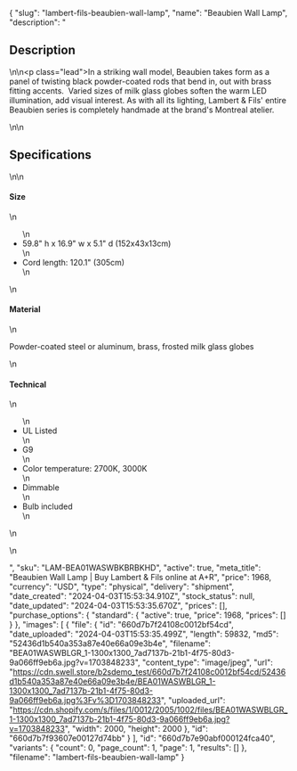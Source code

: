{
  "slug": "lambert-fils-beaubien-wall-lamp",
  "name": "Beaubien Wall Lamp",
  "description": "<h2>Description</h2>\n<!-- split -->\n<p class=\"lead\">In a striking wall model, Beaubien takes form as a panel of twisting black powder-coated rods that bend in, out with brass fitting accents.  Varied sizes of milk glass globes soften the warm LED illumination, add visual interest. As with all its lighting, Lambert &amp; Fils' entire Beaubien series is completely handmade at the brand's Montreal atelier.</p>\n<!-- split -->\n<h2>Specifications</h2>\n<!-- split -->\n<h4>Size</h4>\n<ul>\n<li>59.8\" h x 16.9\" w x 5.1\" d (152x43x13cm)</li>\n<li>Cord length: 120.1\" (305cm)</li>\n</ul>\n<h4>Material</h4>\n<p>Powder-coated steel or aluminum, brass, frosted milk glass globes</p>\n<h4>Technical</h4>\n<ul>\n<li>UL Listed</li>\n<li>G9</li>\n<li>Color temperature: 2700K, 3000K</li>\n<li>Dimmable</li>\n<li>Bulb included</li>\n</ul>\n<ul></ul>\n<ul></ul>",
  "sku": "LAM-BEA01WASWBKBRBKHD",
  "active": true,
  "meta_title": "Beaubien Wall Lamp | Buy Lambert & Fils online at A+R",
  "price": 1968,
  "currency": "USD",
  "type": "physical",
  "delivery": "shipment",
  "date_created": "2024-04-03T15:53:34.910Z",
  "stock_status": null,
  "date_updated": "2024-04-03T15:53:35.670Z",
  "prices": [],
  "purchase_options": {
    "standard": {
      "active": true,
      "price": 1968,
      "prices": []
    }
  },
  "images": [
    {
      "file": {
        "id": "660d7b7f24108c0012bf54cd",
        "date_uploaded": "2024-04-03T15:53:35.499Z",
        "length": 59832,
        "md5": "52436d1b540a353a87e40e66a09e3b4e",
        "filename": "BEA01WASWBLGR_1-1300x1300_7ad7137b-21b1-4f75-80d3-9a066ff9eb6a.jpg?v=1703848233",
        "content_type": "image/jpeg",
        "url": "https://cdn.swell.store/b2sdemo_test/660d7b7f24108c0012bf54cd/52436d1b540a353a87e40e66a09e3b4e/BEA01WASWBLGR_1-1300x1300_7ad7137b-21b1-4f75-80d3-9a066ff9eb6a.jpg%3Fv%3D1703848233",
        "uploaded_url": "https://cdn.shopify.com/s/files/1/0012/2005/1002/files/BEA01WASWBLGR_1-1300x1300_7ad7137b-21b1-4f75-80d3-9a066ff9eb6a.jpg?v=1703848233",
        "width": 2000,
        "height": 2000
      },
      "id": "660d7b7f93607e00127d74bb"
    }
  ],
  "id": "660d7b7e90abf000124fca40",
  "variants": {
    "count": 0,
    "page_count": 1,
    "page": 1,
    "results": []
  },
  "filename": "lambert-fils-beaubien-wall-lamp"
}